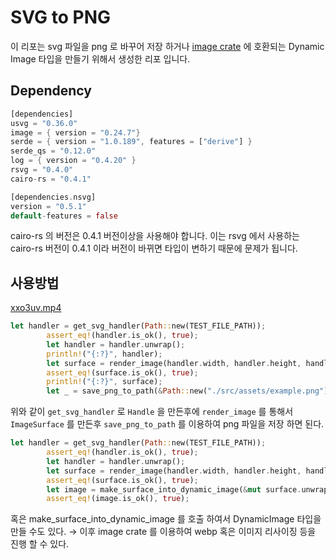 # SVG to PNG
이 리포는 svg 파일을 png 로 바꾸어 저장 하거나 [image crate](https://docs.rs/image/latest/image) 에 호환되는 Dynamic Image 타입을 만들기 위해서 생성한 리포 입니다. 

## Dependency

```rust
[dependencies]
usvg = "0.36.0"
image = { version = "0.24.7"}
serde = { version = "1.0.189", features = ["derive"] }
serde_qs = "0.12.0"
log = { version = "0.4.20" }
rsvg = "0.4.0"
cairo-rs = "0.4.1"

[dependencies.nsvg]
version = "0.5.1"
default-features = false
```

cairo-rs 의 버전은 0.4.1 버전이상을 사용해야 합니다. 이는 rsvg 에서 사용하는 cairo-rs 버전이 0.4.1 이라 버전이 바뀌면 타입이 변하기 때문에 문제가 됩니다. 

## 사용방법

[xxo3uv.mp4](https://prod-files-secure.s3.us-west-2.amazonaws.com/f8946ed6-a165-4d24-aa14-f1a41b8575d6/05417f50-82a4-4fa2-9a39-a1c900f58429/xxo3uv.mp4)

```rust
let handler = get_svg_handler(Path::new(TEST_FILE_PATH));
        assert_eq!(handler.is_ok(), true);
        let handler = handler.unwrap();
        println!("{:?}", handler);
        let surface = render_image(handler.width, handler.height, handler.handle, None);
        assert_eq!(surface.is_ok(), true);
        println!("{:?}", surface);
        let _ = save_png_to_path(&Path::new("./src/assets/example.png"), &surface.unwrap());
```

위와 같이 `get_svg_handler` 로 `Handle` 을 만든후에 `render_image` 를 통해서 `ImageSurface` 를 만든후 `save_png_to_path` 를 이용하여 png 파일을 저장 하면 된다.

```rust
let handler = get_svg_handler(Path::new(TEST_FILE_PATH));
        assert_eq!(handler.is_ok(), true);
        let handler = handler.unwrap();
        let surface = render_image(handler.width, handler.height, handler.handle, None);
        assert_eq!(surface.is_ok(), true);
        let image = make_surface_into_dynamic_image(&mut surface.unwrap());
        assert_eq!(image.is_ok(), true);
```

혹은 make_surface_into_dynamic_image 를 호출 하여서 DynamicImage 타입을 만들 수도 있다. → 이후  image crate 를 이용하여 webp 혹은 이미지 리사이징 등을 진행 할 수 있다.
